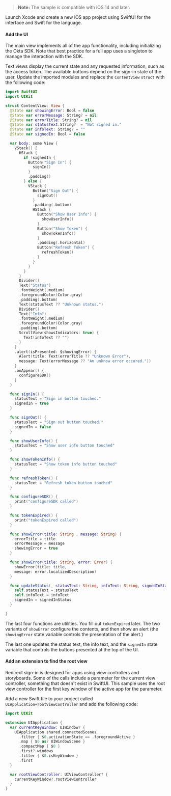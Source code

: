 > **Note:** The sample is compatible with iOS 14 and later.

Launch Xcode and create a new iOS app project using SwiftUI for the interface and Swift for the language.

#### Add the UI

The main view implements all of the app functionality, including initializing the Okta SDK. Note that best practice for a full app uses a singleton to manage the interaction with the SDK.

Text views display the current state and any requested information, such as the access token. The available buttons depend on the sign-in state of the user. Update the imported modules and replace the `ContentView` `struct` with the following code:

```swift
import SwiftUI
import UIKit

struct ContentView: View {
  @State var showingError: Bool = false
  @State var errorMessage: String? = nil
  @State var errorTitle: String? = nil
  @State var statusText:String?  = "Not signed in."
  @State var infoText: String? = ""
  @State var signedIn: Bool = false

  var body: some View {
    VStack() {
      HStack {
        if !signedIn {
          Button("Sign In") {
            signIn()
          }
          .padding()
        } else {
          VStack {
            Button("Sign Out") {
              signOut()
            }
            .padding(.bottom)
            HStack {
              Button("Show User Info") {
                showUserInfo()
              }
              Button("Show Token") {
                showTokenInfo()
              }
              .padding(.horizontal)
              Button("Refresh Token") {
                refreshToken()
              }
            }
          }
        }
      }
      Divider()
      Text("Status")
      .fontWeight(.medium)
      .foregroundColor(Color.gray)
      .padding(.bottom)
      Text(statusText ?? "Unknown status.")
      Divider()
      Text("Info")
      .fontWeight(.medium)
      .foregroundColor(Color.gray)
      .padding(.bottom)
      ScrollView(showsIndicators: true) {
        Text(infoText ?? "")
      }
    }
    .alert(isPresented: $showingError) {
      Alert(title: Text(errorTitle ?? "Unknown Error"),
      message: Text(errorMessage ?? "An unknow error occured."))
    }
    .onAppear() {
      configureSDK()
    }
  }

  func signIn() {
    statusText = "Sign in button touched."
    signedIn = true
  }

  func signOut() {
    statusText = "Sign out button touched."
    signedIn = false
  }

  func showUserInfo() {
    statusText = "Show user info button touched"
  }

  func showTokenInfo() {
    statusText = "Show token info button touched"
  }

  func refreshToken() {
    statusText = "Refresh token button touched"
  }

  func configureSDK() {
    print("configureSDK called")
  }

  func tokenExpired() {
    print("tokenExpired called")
  }

  func showError(title: String , message: String) {
    errorTitle = title
    errorMessage = message
    showingError = true
  }

  func showError(title: String, error: Error) {
    showError(title: title, 
    message: error.localizedDescription)
  }

  func updateStatus(_ statusText: String, infoText: String, signedInStatus: Bool) {
    self.statusText = statusText
    self.infoText = infoText
    signedIn = signedInStatus
  }

}
```

The last four functions are utilities. You fill out `tokenExpired` later. The two variants of `showError` configure the contents, and then show an alert (the `showingError` state variable controls the presentation of the alert.)

The last one updates the status text, the info text, and the `signedIn` state variable that controls the buttons presented at the top of the UI.

#### Add an extension to find the root view

Redirect sign-in is designed for apps using view controllers and storyboards. Some of the calls include a parameter for the current view controller, something that doesn't exist in SwiftUI. This sample uses the root view controller for the first key window of the active app for the parameter.

Add a new Swift file to your project called `UIApplication+rootViewController` and add the following code:

```swift
import UIKit

extension UIApplication {
  var currentKeyWindow: UIWindow? {
    UIApplication.shared.connectedScenes
      .filter { $0.activationState == .foregroundActive }
      .map { $0 as? UIWindowScene }
      .compactMap { $0 }
      .first?.windows
      .filter { $0.isKeyWindow }
      .first
  }

  var rootViewController: UIViewController? {
    currentKeyWindow?.rootViewController
  }
}
```